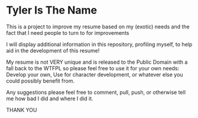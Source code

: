 Tyler Is The Name
========================
This is a project to improve my resume based on my (exotic) needs and the fact that I need people to turn to for improvements

I will display additional information in this repository, profiling myself, to help aid in the development of this resume!

My resume is not VERY unique and is released to the Public Domain with a fall back to the WTFPL so please feel free to use it for your own needs: Develop your own, Use for character development, or whatever else you could possibly benefit from.

Any suggestions please feel free to comment, pull, push, or otherwise tell me how bad I did and where I did it.

THANK YOU
